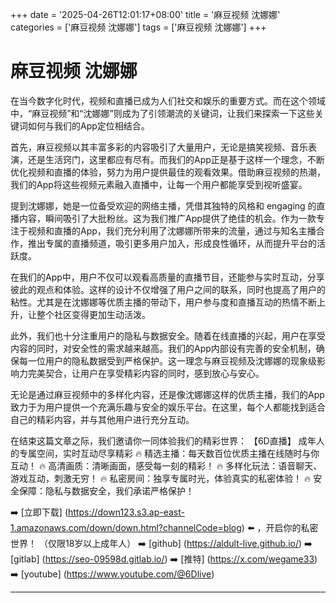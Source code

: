 +++
date = '2025-04-26T12:01:17+08:00'
title = '麻豆视频 沈娜娜'
categories = ['麻豆视频 沈娜娜']
tags = ['麻豆视频 沈娜娜']
+++

# 麻豆视频 沈娜娜

在当今数字化时代，视频和直播已成为人们社交和娱乐的重要方式。而在这个领域中，“麻豆视频”和“沈娜娜”则成为了引领潮流的关键词，让我们来探索一下这些关键词如何与我们的App定位相结合。

首先，麻豆视频以其丰富多彩的内容吸引了大量用户，无论是搞笑视频、音乐表演，还是生活窍门，这里都应有尽有。而我们的App正是基于这样一个理念，不断优化视频和直播的体验，努力为用户提供最佳的观看效果。借助麻豆视频的热潮，我们的App将这些视频元素融入直播中，让每一个用户都能享受到视听盛宴。

提到沈娜娜，她是一位备受欢迎的网络主播，凭借其独特的风格和 engaging 的直播内容，瞬间吸引了大批粉丝。这为我们推广App提供了绝佳的机会。作为一款专注于视频和直播的App，我们充分利用了沈娜娜所带来的流量，通过与知名主播合作，推出专属的直播频道，吸引更多用户加入，形成良性循环，从而提升平台的活跃度。

在我们的App中，用户不仅可以观看高质量的直播节目，还能参与实时互动，分享彼此的观点和体验。这样的设计不仅增强了用户之间的联系，同时也提高了用户的粘性。尤其是在沈娜娜等优质主播的带动下，用户参与度和直播互动的热情不断上升，让整个社区变得更加生动活泼。

此外，我们也十分注重用户的隐私与数据安全。随着在线直播的兴起，用户在享受内容的同时，对安全性的需求越来越高。我们的App内部设有完善的安全机制，确保每一位用户的隐私数据受到严格保护。这一理念与麻豆视频及沈娜娜的现象级影响力完美契合，让用户在享受精彩内容的同时，感到放心与安心。

无论是通过麻豆视频中的多样化内容，还是像沈娜娜这样的优质主播，我们的App致力于为用户提供一个充满乐趣与安全的娱乐平台。在这里，每个人都能找到适合自己的精彩内容，并与其他用户进行充分互动。

在结束这篇文章之际，我们邀请你一同体验我们的精彩世界：
【6D直播】
成年人的专属空间，实时互动尽享精彩
🔥 精选主播：每天数百位优质主播在线随时与你互动！
🔥 高清画质：清晰画面，感受每一刻的精彩！
🔥 多样化玩法：语音聊天、游戏互动，刺激无穷！
🔥 私密房间：独享专属时光，体验真实的私密体验！
🔥 安全保障：隐私与数据安全，我们承诺严格保护！

➡️ [立即下载] (https://down123.s3.ap-east-1.amazonaws.com/down/down.html?channelCode=blog) ⬅️ ，开启你的私密世界！
（仅限18岁以上成年人）
➡️ [github] (https://aldult-live.github.io/)
➡️ [gitlab] (https://seo-09598d.gitlab.io/)
➡️ [推特] (https://x.com/wegame33)
➡️ [youtube] (https://www.youtube.com/@6Dlive)

---
